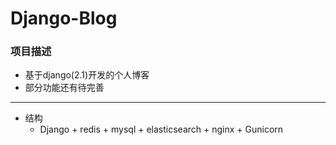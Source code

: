 # Django-Blog

### 项目描述

- 基于django(2.1)开发的个人博客
- 部分功能还有待完善

------------

- 结构
   - Django + redis + mysql + elasticsearch + nginx + Gunicorn